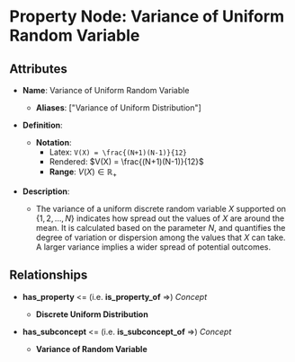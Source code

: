 # Property Node: Variance of Uniform Random Variable

## Attributes

- **Name**: Variance of Uniform Random Variable
  - **Aliases**: ["Variance of Uniform Distribution"]

- **Definition**: 
  - **Notation**: 
    - Latex: `V(X) = \frac{(N+1)(N-1)}{12}`
    - Rendered: $V(X) = \frac{(N+1)(N-1)}{12}$
    - **Range**: $V(X) \in \mathbb{R}_{+}$

- **Description**: 
  - The variance of a uniform discrete random variable $X$ supported on $\{1, 2, \ldots, N\}$ indicates how spread out the values of $X$ are around the mean. It is calculated based on the parameter $N$, and quantifies the degree of variation or dispersion among the values that $X$ can take. A larger variance implies a wider spread of potential outcomes.

## Relationships

- **has_property** <= (i.e. **is_property_of** =>) *Concept*
  - **Discrete Uniform Distribution**
  
- **has_subconcept** <= (i.e. **is_subconcept_of** =>) *Concept*
  - **Variance of Random Variable**